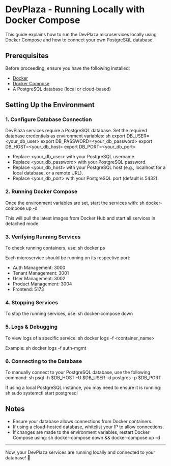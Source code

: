 # DevPlaza - Running Locally with Docker Compose

This guide explains how to run the DevPlaza microservices locally using Docker Compose and how to connect your own PostgreSQL database.

## Prerequisites
Before proceeding, ensure you have the following installed:
- [Docker](https://www.docker.com/get-started)
- [Docker Compose](https://docs.docker.com/compose/install/)
- A PostgreSQL database (local or cloud-based)

## Setting Up the Environment
### 1. Configure Database Connection
DevPlaza services require a PostgreSQL database. Set the required database credentials as environment variables:
sh
export DB_USER=<your_db_user>
export DB_PASSWORD=<your_db_password>
export DB_HOST=<your_db_host>
export DB_PORT=<your_db_port>

- Replace <your_db_user> with your PostgreSQL username.
- Replace <your_db_password> with your PostgreSQL password.
- Replace <your_db_host> with your PostgreSQL host (e.g., localhost for a local database, or a remote URL).
- Replace <your_db_port> with your PostgreSQL port (default is 5432).

### 2. Running Docker Compose
Once the environment variables are set, start the services with:
sh
docker-compose up -d

This will pull the latest images from Docker Hub and start all services in detached mode.

### 3. Verifying Running Services
To check running containers, use:
sh
docker ps

Each microservice should be running on its respective port:
- Auth Management: 3000
- Tenant Management: 3001
- User Management: 3002
- Product Management: 3004
- Frontend: 5173

### 4. Stopping Services
To stop the running services, use:
sh
docker-compose down


### 5. Logs & Debugging
To view logs of a specific service:
sh
docker logs -f <container_name>

Example:
sh
docker logs -f auth-mgmt


### 6. Connecting to the Database
To manually connect to your PostgreSQL database, use the following command:
sh
psql -h $DB_HOST -U $DB_USER -d postgres -p $DB_PORT

If using a local PostgreSQL instance, you may need to ensure it is running:
sh
sudo systemctl start postgresql


## Notes
- Ensure your database allows connections from Docker containers.
- If using a cloud-hosted database, whitelist your IP to allow connections.
- If changes are made to the environment variables, restart Docker Compose using:
  sh
  docker-compose down && docker-compose up -d
  

---
Now, your DevPlaza services are running locally and connected to your database! 🚀